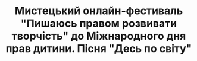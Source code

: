 ﻿---
title: Мистецький онлайн-фестиваль "Пишаюсь правом розвивати творчість" до Міжнародного дня прав дитини. Пісня "Десь по світу"
---

<youtube id="jp36eSP2MEo"></youtube>
